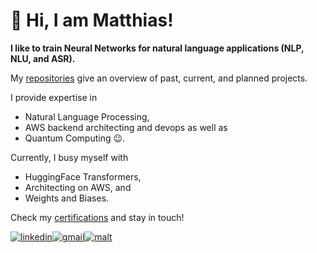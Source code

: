 # 👋 Hi, I am Matthias!

**I like to train Neural Networks for natural language applications (NLP, NLU, and ASR).**

My [repositories](https://github.com/matthiasdroth?tab=repositories) give an overview of past, current, and planned projects.

I provide expertise in
- Natural Language Processing,
- AWS backend architecting and devops as well as
- Quantum Computing 😉.

Currently, I busy myself with
- HuggingFace Transformers,
- Architecting on AWS, and
- Weights and Biases.

Check my [certifications]() and stay in touch!

<a href="https://www.linkedin.com/in/matthias-droth/" target="_blank"><img src="https://img.shields.io/badge/LinkedIn-0077B5?style=for-the-badge&logo=linkedin&logoColor=white" alt="linkedin"></a><a href="mailto:matthias.droth@gmail.com" target="_blank"><img src="https://img.shields.io/badge/Gmail-D14836?style=for-the-badge&logo=gmail&logoColor=white" alt="gmail"></a><a href="https://www.malt.de/profile/matthiasdroth" target="_blank"><img src="https://rb.gy/ry3y6t" alt="malt"></a>


<!---
Tech stack (svg icons): AWS, Python, HuggingFace, PyTorch, W&B, TensorFlow, SVG, and Angular
--->

<!---
matthiasdroth/matthiasdroth is a ✨ special ✨ repository because its `README.md` (this file) appears on your GitHub profile.
You can click the Preview link to take a look at your changes.
--->
